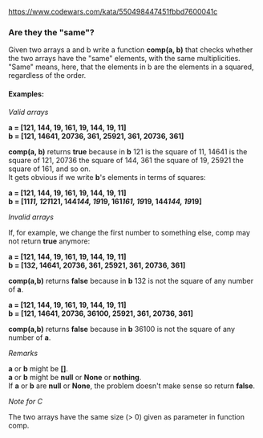 https://www.codewars.com/kata/550498447451fbbd7600041c
### Are they the "same"? 

Given two arrays a and b write a function **comp(a, b)** that checks whether the two arrays have the "same" elements, with the same multiplicities.  
"Same" means, here, that the elements in b are the elements in a squared, regardless of the order.

#### Examples:

*Valid arrays*

**a = [121, 144, 19, 161, 19, 144, 19, 11]**  
**b = [121, 14641, 20736, 361, 25921, 361, 20736, 361]**  

**comp(a, b)** returns **true** because in **b** 121 is the square of 11, 14641 is the square of 121, 20736 the square of 144, 361 the square of 19, 25921 the square of 161, and so on.  
It gets obvious if we write **b**'s elements in terms of squares:

**a = [121, 144, 19, 161, 19, 144, 19, 11]**  
**b = [11*11, 121*121, 144*144, 19*19, 161*161, 19*19, 144*144, 19*19]**  

*Invalid arrays*

If, for example, we change the first number to something else, comp may not return **true** anymore:

**a = [121, 144, 19, 161, 19, 144, 19, 11]**   
**b = [132, 14641, 20736, 361, 25921, 361, 20736, 361]**  

**comp(a,b)** returns **false** because in **b** 132 is not the square of any number of **a**.  

**a = [121, 144, 19, 161, 19, 144, 19, 11]**   
**b = [121, 14641, 20736, 36100, 25921, 361, 20736, 361]**  

**comp(a,b)** returns **false** because in **b** 36100 is not the square of any number of **a**.

*Remarks*

**a** or **b** might be **[]**.  
**a** or **b** might be **null** or **None** or **nothing**.  
If **a** or **b** are **null** or **None**, the problem doesn't make sense so return **false**.

*Note for C*

The two arrays have the same size (> 0) given as parameter in function comp.
